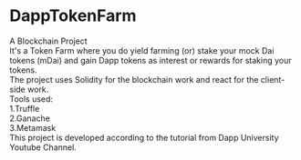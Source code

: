 # DappTokenFarm
A Blockchain Project<br/>
It's a Token Farm where you do yield farming (or) stake your mock Dai tokens (mDai) and gain Dapp tokens as interest or rewards for staking your tokens.<br/>
The project uses Solidity for the blockchain work and react for the client-side work.<br/>
Tools used:<br/>
  1.Truffle<br/>
  2.Ganache<br/>
  3.Metamask<br/>
This project is developed according to the tutorial from Dapp University Youtube Channel.
